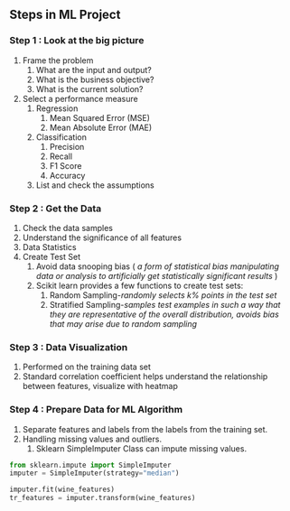 ## Steps in ML Project
### Step 1 : Look at the big picture
1) Frame the problem
	1) What are the input and output?
	2) What is the business objective?
	3) What is the current solution?
2) Select a performance measure
	1) Regression
		1) Mean Squared Error (MSE)
		2) Mean Absolute Error (MAE)
	2) Classification
		1) Precision
		2) Recall
		3) F1 Score
		4) Accuracy
	3) List and check the assumptions
### Step 2 : Get the Data
1) Check the data samples
2) Understand the significance of all features
3) Data Statistics
4) Create Test Set
	1) Avoid data snooping bias ( *a form of statistical bias manipulating data or analysis to artificially get statistically significant results* )
	2) Scikit learn provides a few functions to create test sets:
		1) Random Sampling-*randomly selects k% points in the test set*
		2) Stratified Sampling-*samples test examples in such a way that they are representative of the overall distribution, avoids bias that may arise due to random sampling*
### Step 3 : Data Visualization
1) Performed on the training data set
2) Standard correlation coefficient helps understand the relationship between features, visualize with heatmap
### Step 4 : Prepare Data for ML Algorithm
1) Separate features and labels from the labels from the training set.
2) Handling missing values and outliers.
	1) Sklearn SimpleImputer Class can impute missing values.
```python
from sklearn.impute import SimpleImputer
imputer = SimpleImputer(strategy="median")

imputer.fit(wine_features)
tr_features = imputer.transform(wine_features)
```
